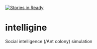[![Stories in Ready](https://badge.waffle.io/buxx/intelligine.png?label=ready&title=Ready)](https://waffle.io/buxx/intelligine)
# intelligine
Social intelligence (/Ant colony) simulation
